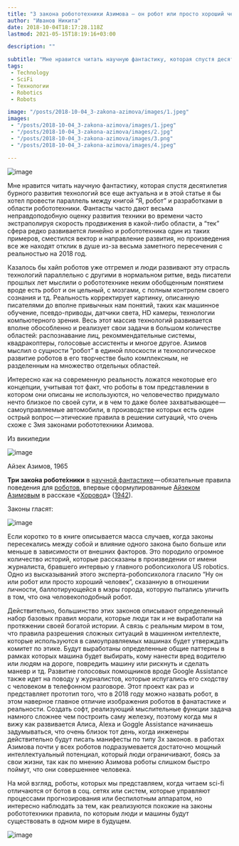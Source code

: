 ```yaml
---
title: "3 закона робототехники Азимова — он робот или просто хороший человек?"
author: "Иванов Никита"
date: 2018-10-04T18:17:28.118Z
lastmod: 2021-05-15T18:19:16+03:00

description: ""

subtitle: "Мне нравится читать научную фантастику, которая спустя десятилетия бурного развития технологий все еще актуальна и в этой статье я бы…"
tags:
 - Technology
 - SciFi
 - Технологии
 - Robotics
 - Robots

image: "/posts/2018-10-04_3-zakona-azimova/images/1.jpeg" 
images:
 - "/posts/2018-10-04_3-zakona-azimova/images/1.jpeg"
 - "/posts/2018-10-04_3-zakona-azimova/images/2.jpg"
 - "/posts/2018-10-04_3-zakona-azimova/images/3.png"
 - "/posts/2018-10-04_3-zakona-azimova/images/4.jpeg"

---
```


![image](/posts/2018-10-04_3-zakona-azimova/images/1.jpeg#layoutTextWidth)


Мне нравится читать научную фантастику, которая спустя десятилетия бурного развития технологий все еще актуальна и в этой статье я бы хотел провести параллель между книгой “Я, робот” и разработками в области робототехники. Фантасты часто дают весьма неправдоподобную оценку развития техники во времени часто экстраполируя скорость продвижения в какой-либо области, а “тек” сфера редко развивается линейно и робототехника один из таких примеров, сместился вектор и направление развития, но произведения все же находят отклик в душе из-за весьма заметного пересечения с реальностью на 2018 год.

Казалось бы хайп роботов уже отгремел и люди развивают эту отрасль технологий параллельно с другими в нормальном ритме, ведь писатели прошлых лет мыслили о робототехнике неким обобщенным понятием вроде есть робот и он цельный, с мозгами, с полным контролем своего сознания и тд. Реальность корректирует картинку, описанную писателями до вполне привычных нам понятий, таких как машинное обучение, псевдо-приводы, датчики света, HD камеры, технологии компьютерного зрения. Весь этот массив технологий развивается вполне обособленно и реализует свои задачи в большом количестве областей: распознавание лиц, рекоммендательные системы, квадракоптеры, голосовые ассистенты и многое другое. Азимов мыслил о сущности “робот” в единой плоскости и технологическое развитие роботов в его творчестве было комплексным, не разделенным на множество отдельных областей.

Интересно как на современную реальность ложатся некоторые его концепции, учитывая тот факт, что роботы в том представлении в котором они описаны не используются, но человечество придумало нечто близкое по своей сути, и в чем то даже более захватывающее — самоуправляемые автомобили, в производстве которых есть один острый вопрос — этические правила в решении ситуаций, что очень схоже с 3мя законами робототехники Азимова.

Из википедии

![image](/posts/2018-10-04_3-zakona-azimova/images/2.jpg#layoutTextWidth)


Айзек Азимов, 1965

**Три зако́на роботе́хники** в [научной фантастике](https://ru.wikipedia.org/wiki/%D0%9D%D0%B0%D1%83%D1%87%D0%BD%D0%B0%D1%8F_%D1%84%D0%B0%D0%BD%D1%82%D0%B0%D1%81%D1%82%D0%B8%D0%BA%D0%B0) — обязательные правила поведения для [роботов](https://ru.wikipedia.org/wiki/%D0%A0%D0%BE%D0%B1%D0%BE%D1%82), впервые сформулированные [Айзеком Азимовым](https://ru.wikipedia.org/wiki/%D0%90%D0%B7%D0%B8%D0%BC%D0%BE%D0%B2,_%D0%90%D0%B9%D0%B7%D0%B5%D0%BA) в рассказе «[Хоровод](https://ru.wikipedia.org/wiki/%D0%A5%D0%BE%D1%80%D0%BE%D0%B2%D0%BE%D0%B4_%28%D1%80%D0%B0%D1%81%D1%81%D0%BA%D0%B0%D0%B7%29)» ([1942](https://ru.wikipedia.org/wiki/1942)).

Законы гласят:

![image](/posts/2018-10-04_3-zakona-azimova/images/3.png#layoutTextWidth)


Если коротко то в книге описывается масса случаев, когда законы пересекались между собой и влияние одного закона было больше или меньше в зависимости от внешних факторов. Это породило огромное количество историй, которые рассказаны в произведении от имени журналиста, бравшего интервью у главного робопсихолога US robotics. Одно из высказываний этого эксперта-робопсихолога гласило “Ну он или робот или просто хороший человек”, сказанную в отношении личности, баллотирующейся в мэры города, которую пытались уличить в том, что она человекоподобный робот.

Действительно, большинство этих законов описывают определенный набор базовых правил морали, которые люди так и не выработали на протяжении своей богатой истории. А связь с реальным миром в том, что правила разрешения сложных ситуаций в машинном интеллекте, которые используются в самоуправляемых машинах будет утверждать комитет по этике. Будут выработаны определенные общие паттерны в рамках которых машина будет выбирать, кому нанести вред водителю или людям на дороге, повредить машину или рискнуть и сделать маневр и тд. Развитие голосовых помощников вроде Google Assistance также идет на поводу у журналистов, которые испугались его сходству с человеком в телефонном разговоре. Этот проект как раз и представляет прототип того, что в 2018 году можно назвать робот, в этом наверное главное отличие изображения роботов в фанатастике и реальности. Создать софт, реализующий мыслительные функции задача намного сложнее чем построить саму железку, поэтому когда мы я вижу как развивается Алиса, Alexa и Goggle Assistance начинаешь задумываться, что очень близок тот день, когда инженеры действительно будут писать манифесты по типу 3х законов. в работах Азимова почти у всех роботов подразумевается достаточно мощный интеллектуальный потенциал, который люди ограничивают, боясь за свои жизни, так как по мнению Азимова роботы слишком быстро поймут, что они совершеннее человека.

На мой взгляд, роботы, которых мы представляем, когда читаем sci-fi отличаются от ботов в соц. сетях или систем, которые управляют процессами прогнозирования или беспилотным аппаратом, но интересно наблюдать за тем, как реализуются похожие на законы робототехники правила, по которым люди и машины будут существовать в одном мире в будущем.

![image](/posts/2018-10-04_3-zakona-azimova/images/4.jpeg#layoutTextWidth)
